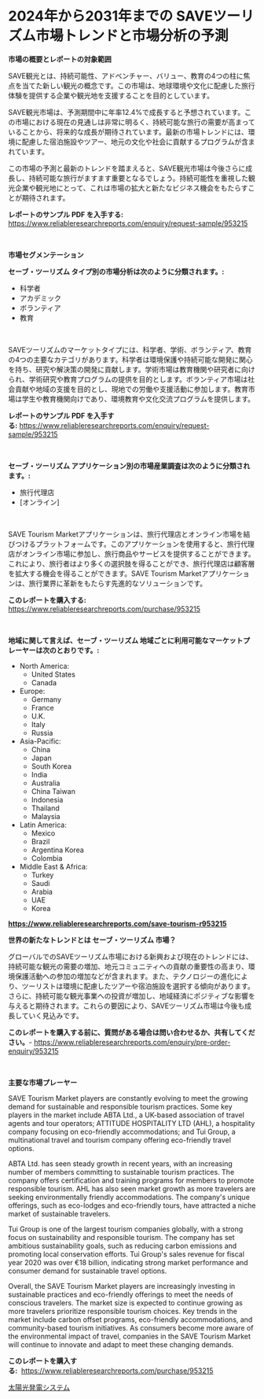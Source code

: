 <p><h1>2024年から2031年までの SAVEツーリズム市場トレンドと市場分析の予測</h1></p><p><strong>市場の概要とレポートの対象範囲</strong></p>
<p><p>SAVE観光とは、持続可能性、アドベンチャー、バリュー、教育の4つの柱に焦点を当てた新しい観光の概念です。この市場は、地球環境や文化に配慮した旅行体験を提供する企業や観光地を支援することを目的としています。</p><p>SAVE観光市場は、予測期間中に年率12.4%で成長すると予想されています。この市場における現在の見通しは非常に明るく、持続可能な旅行の需要が高まっていることから、将来的な成長が期待されています。最新の市場トレンドには、環境に配慮した宿泊施設やツアー、地元の文化や社会に貢献するプログラムが含まれています。</p><p>この市場の予測と最新のトレンドを踏まえると、SAVE観光市場は今後さらに成長し、持続可能な旅行がますます重要となるでしょう。持続可能性を重視した観光企業や観光地にとって、これは市場の拡大と新たなビジネス機会をもたらすことが期待されます。</p></p>
<p><strong>レポートのサンプル PDF を入手する:</strong> <a href="https://www.reliableresearchreports.com/enquiry/request-sample/953215">https://www.reliableresearchreports.com/enquiry/request-sample/953215</a></p>
<p>&nbsp;</p>
<p><strong>市場セグメンテーション</strong></p>
<p><strong>セーブ・ツーリズム タイプ別の市場分析は次のように分類されます。:</strong></p>
<p><ul><li>科学者</li><li>アカデミック</li><li>ボランティア</li><li>教育</li></ul></p>
<p>&nbsp;</p>
<p><p>SAVEツーリズムのマーケットタイプには、科学者、学術、ボランティア、教育の4つの主要なカテゴリがあります。科学者は環境保護や持続可能な開発に関心を持ち、研究や解決策の開発に貢献します。学術市場は教育機関や研究者に向けられ、学術研究や教育プログラムの提供を目的とします。ボランティア市場は社会貢献や地域の支援を目的とし、現地での労働や支援活動に参加します。教育市場は学生や教育機関向けであり、環境教育や文化交流プログラムを提供します。</p></p>
<p><strong>レポートのサンプル PDF を入手する:</strong>&nbsp;<a href="https://www.reliableresearchreports.com/enquiry/request-sample/953215">https://www.reliableresearchreports.com/enquiry/request-sample/953215</a></p>
<p>&nbsp;</p>
<p><strong> セーブ・ツーリズム アプリケーション別の市場産業調査は次のように分類されます。:</strong></p>
<p><ul><li>旅行代理店</li><li>[オンライン]</li></ul></p>
<p>&nbsp;</p>
<p><p>SAVE Tourism Marketアプリケーションは、旅行代理店とオンライン市場を結びつけるプラットフォームです。このアプリケーションを使用すると、旅行代理店がオンライン市場に参加し、旅行商品やサービスを提供することができます。これにより、旅行者はより多くの選択肢を得ることができ、旅行代理店は顧客層を拡大する機会を得ることができます。SAVE Tourism Marketアプリケーションは、旅行業界に革新をもたらす先進的なソリューションです。</p></p>
<p><strong>このレポートを購入する:</strong>&nbsp; <a href="https://www.reliableresearchreports.com/purchase/953215">https://www.reliableresearchreports.com/purchase/953215</a></p>
<p>&nbsp;</p>
<p><strong>地域に関して言えば、セーブ・ツーリズム 地域ごとに利用可能なマーケットプレーヤーは次のとおりです。:</strong></p>
<p><ul>
    <li>
        North America:
        <ul>
            <li>United States</li>
            <li>Canada</li>
        </ul>
    </li>
    <li>
        Europe:
        <ul>
            <li>Germany</li>
            <li>France</li>
            <li>U.K.</li>
            <li>Italy</li>
            <li>Russia</li>
        </ul>
    </li>
    <li>
        Asia-Pacific:
        <ul>
            <li>China</li>
            <li>Japan</li>
            <li>South Korea</li>
            <li>India</li>
            <li>Australia</li>
            <li>China Taiwan</li>
            <li>Indonesia</li>
            <li>Thailand</li>
            <li>Malaysia</li>
        </ul>
    </li>
    <li>
        Latin America:
        <ul>
            <li>Mexico</li>
            <li>Brazil</li>
            <li>Argentina Korea</li>
            <li>Colombia</li>
        </ul>
    </li>
    <li>
        Middle East & Africa:
        <ul>
            <li>Turkey</li>
            <li>Saudi</li>
            <li>Arabia</li>
            <li>UAE</li>
            <li>Korea</li>
        </ul>
    </li>
    </ul></p>
<p><strong><a href="https://www.reliableresearchreports.com/save-tourism-r953215">https://www.reliableresearchreports.com/save-tourism-r953215</a></strong>&nbsp;</p>
<p><strong>世界の新たなトレンドとは セーブ・ツーリズム 市場？</strong></p>
<p><p>グローバルでのSAVEツーリズム市場における新興および現在のトレンドには、持続可能な観光の需要の増加、地元コミュニティへの貢献の重要性の高まり、環境保護活動への参加の増加などが含まれます。また、テクノロジーの進化により、ツーリストは環境に配慮したツアーや宿泊施設を選択する傾向があります。さらに、持続可能な観光事業への投資が増加し、地域経済にポジティブな影響を与えると期待されます。これらの要因により、SAVEツーリズム市場は今後も成長していく見込みです。</p></p>
<p><strong>このレポートを購入する前に、質問がある場合は問い合わせるか、共有してください。</strong>- <a href="https://www.reliableresearchreports.com/enquiry/pre-order-enquiry/953215">https://www.reliableresearchreports.com/enquiry/pre-order-enquiry/953215</a></p>
<p>&nbsp;</p>
<p><strong>主要な市場プレーヤー</strong></p>
<p><p>SAVE Tourism Market players are constantly evolving to meet the growing demand for sustainable and responsible tourism practices. Some key players in the market include ABTA Ltd., a UK-based association of travel agents and tour operators; ATTITUDE HOSPITALITY LTD (AHL), a hospitality company focusing on eco-friendly accommodations; and Tui Group, a multinational travel and tourism company offering eco-friendly travel options.</p><p>ABTA Ltd. has seen steady growth in recent years, with an increasing number of members committing to sustainable tourism practices. The company offers certification and training programs for members to promote responsible tourism. AHL has also seen market growth as more travelers are seeking environmentally friendly accommodations. The company's unique offerings, such as eco-lodges and eco-friendly tours, have attracted a niche market of sustainable travelers.</p><p>Tui Group is one of the largest tourism companies globally, with a strong focus on sustainability and responsible tourism. The company has set ambitious sustainability goals, such as reducing carbon emissions and promoting local conservation efforts. Tui Group's sales revenue for fiscal year 2020 was over €18 billion, indicating strong market performance and consumer demand for sustainable travel options.</p><p>Overall, the SAVE Tourism Market players are increasingly investing in sustainable practices and eco-friendly offerings to meet the needs of conscious travelers. The market size is expected to continue growing as more travelers prioritize responsible tourism choices. Key trends in the market include carbon offset programs, eco-friendly accommodations, and community-based tourism initiatives. As consumers become more aware of the environmental impact of travel, companies in the SAVE Tourism Market will continue to innovate and adapt to meet these changing demands.</p></p>
<p><strong>このレポートを購入する:</strong>&nbsp;&nbsp;<a href="https://www.reliableresearchreports.com/purchase/953215">https://www.reliableresearchreports.com/purchase/953215</a></p>
<p><p><a href="https://medium.com/@nicholasallan19/%E5%85%89%E9%9B%BB%E7%99%BA%E9%9B%BB%E3%82%B7%E3%82%B9%E3%83%86%E3%83%A0%E3%81%AE%E5%B8%82%E5%A0%B4%E5%88%86%E6%9E%90-%E3%81%9D%E3%81%AEcagr-%E5%B8%82%E5%A0%B4%E3%82%BB%E3%82%B0%E3%83%A1%E3%83%B3%E3%83%86%E3%83%BC%E3%82%B7%E3%83%A7%E3%83%B3-%E3%81%8A%E3%82%88%E3%81%B3%E3%82%B0%E3%83%AD%E3%83%BC%E3%83%90%E3%83%AB%E7%94%A3%E6%A5%AD%E6%A6%82%E8%A6%81-0c7e53df0d6b">太陽光発電システム</a></p></p>